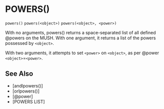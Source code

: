# POWERS()
`powers()`
`powers(<object>)`
`powers(<object>, <power>)`

  With no arguments, powers() returns a space-separated list of all defined @powers on the MUSH. With one argument, it returns a list of the powers possessed by `<object>`.

  With two arguments, it attempts to set `<power>` on `<object>`, as per @power `<object>`=`<power>`.


## See Also
- [andlpowers()]
- [orlpowers()]
- [@power]
- [POWERS LIST]

